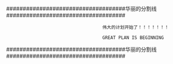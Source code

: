 ####################################华丽的分割线####################################
                  
                                        伟大的计划开始了！！！！！！！

                                        GREAT PLAN IS BEGINNING
####################################华丽的分割线####################################
